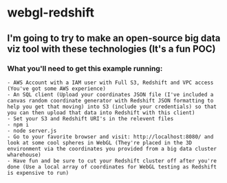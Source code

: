 # webgl-redshift

## I'm going to try to make an open-source big data viz tool with these technologies (It's a fun POC)

### What you'll need to get this example running:
    - AWS Account with a IAM user with Full S3, Redshift and VPC access (You've got some AWS experience)
    - An SQL client (Upload your coordinates JSON file (I've included a canvas random coordinate generator with Redshift JSON formatting to help you get that moving) into S3 (include your credentials) so that you can then upload that data into Redshift with this client)
    - Set your S3 and Redshift URI's in the relevent files
    - npm i
    - node server.js
    - Go to your favorite browser and visit: http://localhost:8080/ and look at some cool spheres in WebGL (They're placed in the 3D environment via the coordinates you provided from a big data cluster wharehouse)
    - Have fun and be sure to cut your Redshift cluster off after you're done (Use a local array of coordinates for WebGL testing as Redshift is expensive to run)

